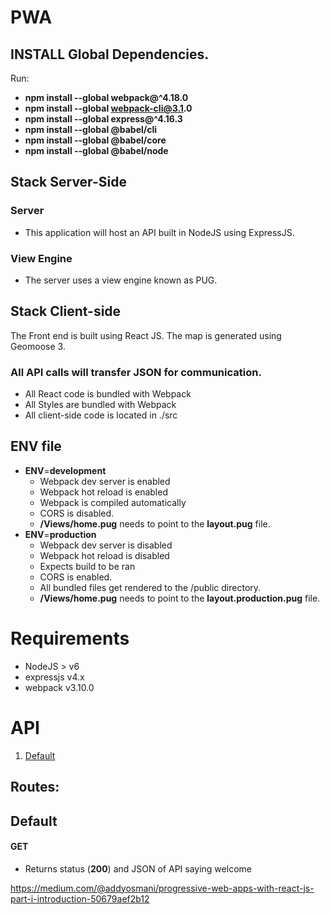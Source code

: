# PWA


## INSTALL Global Dependencies.

Run:

 * __npm install --global webpack@^4.18.0__
 * __npm install --global webpack-cli@3.1.0__
 * __npm install --global express@^4.16.3__
 * __npm install --global @babel/cli__
 * __npm install --global @babel/core__
 * __npm install --global @babel/node__

## Stack Server-Side

### Server
* This application will host an API built in NodeJS using ExpressJS. 

### View Engine
* The server uses a view engine known as PUG. 

## Stack Client-side
The Front end is built using React JS. 
The map is generated using Geomoose 3.

### All API calls will transfer JSON for communication. 
* All React code is bundled with Webpack
* All Styles are bundled with Webpack
* All client-side code is located in ./src

## ENV file
* __ENV__=**development** 
    * Webpack dev server is enabled
    * Webpack hot reload is enabled
    * Webpack is compiled automatically
    * CORS is disabled. 
    * __/Views/home.pug__ needs to point to the __layout.pug__ file.
* __ENV__=**production** 
    * Webpack dev server is disabled
    * Webpack hot reload is disabled
    * Expects build to be ran 
    * CORS is enabled. 
    * All bundled files get rendered to the /public directory. 
    * __/Views/home.pug__ needs to point to the __layout.production.pug__ file.





# Requirements
* NodeJS > v6
* expressjs v4.x
* webpack v3.10.0

# API

1. [Default](#default)

## Routes:

## Default

#### GET
* Returns status (__200__) and JSON of API saying welcome

https://medium.com/@addyosmani/progressive-web-apps-with-react-js-part-i-introduction-50679aef2b12